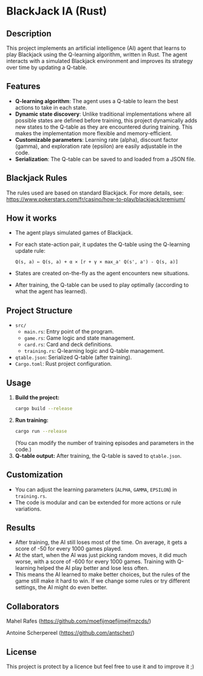 # BlackJack IA (Rust)

## Description
This project implements an artificial intelligence (AI) agent that learns to play Blackjack using the Q-learning algorithm, written in Rust. The agent interacts with a simulated Blackjack environment and improves its strategy over time by updating a Q-table.

## Features
- **Q-learning algorithm**: The agent uses a Q-table to learn the best actions to take in each state.
- **Dynamic state discovery**: Unlike traditional implementations where all possible states are defined before training, this project dynamically adds new states to the Q-table as they are encountered during training. This makes the implementation more flexible and memory-efficient.
- **Customizable parameters**: Learning rate (alpha), discount factor (gamma), and exploration rate (epsilon) are easily adjustable in the code.
- **Serialization**: The Q-table can be saved to and loaded from a JSON file.

## Blackjack Rules
The rules used are based on standard Blackjack. For more details, see:  
https://www.pokerstars.com/fr/casino/how-to-play/blackjack/premium/

## How it works
- The agent plays simulated games of Blackjack.
- For each state-action pair, it updates the Q-table using the Q-learning update rule:
  
  `Q(s, a) ← Q(s, a) + α × [r + γ × max_a' Q(s', a') - Q(s, a)]`
- States are created on-the-fly as the agent encounters new situations.
- After training, the Q-table can be used to play optimally (according to what the agent has learned).

## Project Structure
- `src/`
  - `main.rs`: Entry point of the program.
  - `game.rs`: Game logic and state management.
  - `card.rs`: Card and deck definitions.
  - `training.rs`: Q-learning logic and Q-table management.
- `qtable.json`: Serialized Q-table (after training).
- `Cargo.toml`: Rust project configuration.

## Usage
1. **Build the project:**
   ```sh
   cargo build --release
   ```
2. **Run training:**
   ```sh
   cargo run --release
   ```
   (You can modify the number of training episodes and parameters in the code.)
3. **Q-table output:**
   After training, the Q-table is saved to `qtable.json`.

## Customization
- You can adjust the learning parameters (`ALPHA`, `GAMMA`, `EPSILON`) in `training.rs`.
- The code is modular and can be extended for more actions or rule variations.


## Results
- After training, the AI still loses most of the time. On average, it gets a score of -50 for every 1000 games played.
- At the start, when the AI was just picking random moves, it did much worse, with a score of -600 for every 1000 games. Training with Q-learning helped the AI play better and lose less often.
- This means the AI learned to make better choices, but the rules of the game still make it hard to win. If we change some rules or try different settings, the AI might do even better.

## Collaborators 

Mahel Rafes (https://github.com/moefijmqefijmejfmzcds/)

Antoine Scherpereel (https://github.com/antscher/)

## License
This project is protect by a licence but feel free to use it and to improve it ;)
